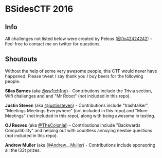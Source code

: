 # BSidesCTF 2016

## Info
All challenges not listed below were created by Peleus ([@0x42424242](https://twitter.com/0x42424242)) - Feel free to contact me on twitter for questions.

## Shoutouts

Without the help of some very awesome people, this CTF would never have happened. Please tweet / say thank you / buy beers for the following people.

**Silas Barnes** (aka [@sw1tch1ng](https://twitter.com/sw1tch1ng)) - Contributions include the Trivia section, Wifi challenges and and "Mr Robot" (not included in this repo).

**Justin Steven** (aka [@justinsteven](https://twitter.com/justinsteven)) - Contributions include "trashtalker", "Meetings Meetings Everywhere" (not included in this repo) and "More Meetings" (not included in this repo), along with being awesome in testing.

**OJ Reeves** (aka [@TheColonial](https://twitter.com/TheColonial)) - Contributions include "Backwards Compatibility" and helping out with countless annoying newbie questions (not included in this repo).

**Andrew Muller** (aka [@Andrew\_\_Muller](https://twitter.com/@Andrew__Muller)) - Contributions include sponsoring all the l33t prizes.


